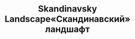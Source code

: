 ---
title: ['Skandinavsky Landscape', '«Скандинавский» ландшафт']
categories: [territories, smallObjects]
designEnd: 2019
---